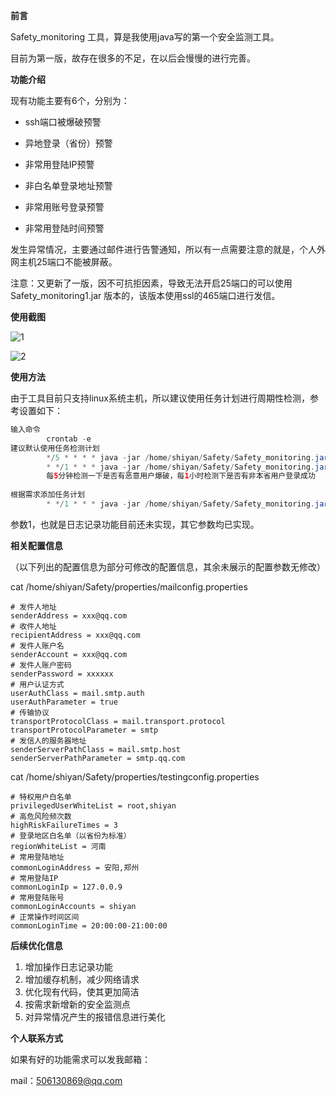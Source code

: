 **前言**

Safety_monitoring 工具，算是我使用java写的第一个安全监测工具。

目前为第一版，故存在很多的不足，在以后会慢慢的进行完善。

**功能介绍**

现有功能主要有6个，分别为：

- ssh端口被爆破预警

- 异地登录（省份）预警
- 非常用登陆IP预警
- 非白名单登录地址预警
- 非常用账号登录预警
- 非常用登陆时间预警

发生异常情况，主要通过邮件进行告警通知，所以有一点需要注意的就是，个人外网主机25端口不能被屏蔽。

注意：又更新了一版，因不可抗拒因素，导致无法开启25端口的可以使用 Safety_monitoring1.jar 版本的，该版本使用ssl的465端口进行发信。

**使用截图**

![1](https://raw.githubusercontent.com/shiyan-520/Safety/master/img/1.png)

![2](https://raw.githubusercontent.com/shiyan-520/Safety/master/img/2.png)

**使用方法**

由于工具目前只支持linux系统主机，所以建议使用任务计划进行周期性检测，参考设置如下：

```java
输入命令
        crontab -e
建议默认使用任务检测计划    
        */5 * * * * java -jar /home/shiyan/Safety/Safety_monitoring.jar 2
        * */1 * * * java -jar /home/shiyan/Safety/Safety_monitoring.jar 3
        每5分钟检测一下是否有恶意用户爆破，每1小时检测下是否有非本省用户登录成功
        
根据需求添加任务计划
        * */1 * * * java -jar /home/shiyan/Safety/Safety_monitoring.jar 4,6,7

```

参数1，也就是日志记录功能目前还未实现，其它参数均已实现。

**相关配置信息**

（以下列出的配置信息为部分可修改的配置信息，其余未展示的配置参数无修改）

cat /home/shiyan/Safety/properties/mailconfig.properties

```properties
# 发件人地址
senderAddress = xxx@qq.com
# 收件人地址
recipientAddress = xxx@qq.com
# 发件人账户名
senderAccount = xxx@qq.com
# 发件人账户密码
senderPassword = xxxxxx
# 用户认证方式
userAuthClass = mail.smtp.auth
userAuthParameter = true
# 传输协议
transportProtocolClass = mail.transport.protocol
transportProtocolParameter = smtp
# 发信人的服务器地址
senderServerPathClass = mail.smtp.host
senderServerPathParameter = smtp.qq.com
```

cat /home/shiyan/Safety/properties/testingconfig.properties

```properties
# 特权用户白名单
privilegedUserWhiteList = root,shiyan
# 高危风险频次数
highRiskFailureTimes = 3
# 登录地区白名单（以省份为标准）
regionWhiteList = 河南
# 常用登陆地址
commonLoginAddress = 安阳,郑州
# 常用登陆IP
commonLoginIp = 127.0.0.9
# 常用登陆账号
commonLoginAccounts = shiyan
# 正常操作时间区间
commonLoginTime = 20:00:00-21:00:00
```

**后续优化信息**

1. 增加操作日志记录功能
2. 增加缓存机制，减少网络请求
3. 优化现有代码，使其更加简洁
4. 按需求新增新的安全监测点
5. 对异常情况产生的报错信息进行美化

**个人联系方式**

如果有好的功能需求可以发我邮箱：

mail：506130869@qq.com


